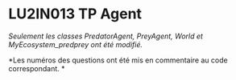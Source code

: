 # LU2IN013 TP Agent

*Seulement les classes PredatorAgent, PreyAgent, World et MyEcosystem_predprey ont été modifié.*

*Les numéros des questions ont été mis en commentaire au code correspondant. *
